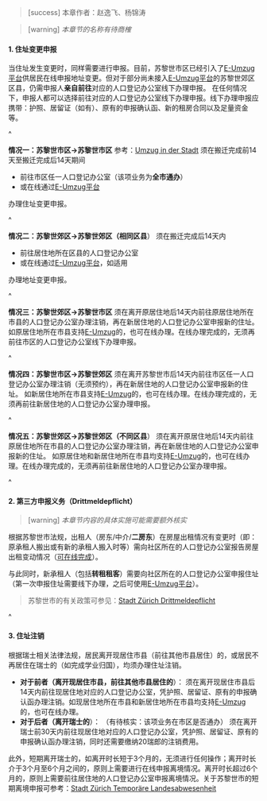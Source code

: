 > [success] 本章作者：赵逸飞、杨锦涛
 
> [warning] *本章节的名称有待商榷*

#### **1. 住址变更申报**

当住址发生变更时，同样需要进行申报。目前，苏黎世市区已经引入了[E-Umzug平台](https://www.eumzug.swiss/eumzugngx/global)供居民在线申报地址变更。但对于部分尚未接入[E-Umzug平台](https://www.eumzug.swiss/eumzugngx/global)的苏黎世郊区区县，仍需申报人**亲自前往**对应的人口登记办公室线下办理申报。
在任何情况下，申报人都可以选择前往对应的人口登记办公室线下办理申报。线下办理申报应携带：护照、居留证（如有）、原有的申报确认函、新的租房合同以及足量资金等。

^

**情况一：苏黎世市区→苏黎世市区**
参考：[Umzug in der Stadt](https://www.eumzug.swiss/eumzugngx/global)
须在搬迁完成前14天至搬迁完成后14天期间

* 前往市区任一人口登记办公室（该项业务为**全市通办**）
* 或在线通过[E-Umzug平台](https://www.stadt-zuerich.ch/prd/de/index/bevoelkerungsamt/onlineschalter/eumzug.html)

办理住址变更申报。

^

**情况二：苏黎世郊区→苏黎世郊区（相同区县**）
须在搬迁完成后14天内

* 前往居住地所在区县的人口登记办公室
* 或在线通过[E-Umzug平台](https://www.eumzug.swiss/eumzugngx/global)，如适用

办理地址变更申报。

^

**情况三：苏黎世郊区→苏黎世市区**
须在离开原居住地后14天内前往原居住地所在市县的人口登记办公室办理注销，再在新居住地的人口登记办公室申报新的住址。
如原居住地所在市县支持[E-Umzug](https://www.eumzug.swiss/eumzugngx/global)的，也可在线办理。在线办理完成的，无须再前往市区的人口登记办公室线下办理申报。

^

**情况四：苏黎世市区→苏黎世郊区**
须在离开苏黎世市后14天内前往市区任一人口登记办公室办理注销（无须预约），再在新居住地的人口登记办公室申报新的住址。
如新居住地所在市县支持[E-Umzug](https://www.eumzug.swiss/eumzugngx/global)的，也可在线办理。在线办理完成的，无须再前往新居住地的人口登记办公室办理申报。

^

**情况五：苏黎世郊区→苏黎世郊区（不同区县**）
须在离开原居住地后14天内前往原居住地所在市县的人口登记办公室办理注销，再在新居住地的人口登记办公室申报新的住址。
如原居住地和新居住地所在市县均支持[E-Umzug](https://www.eumzug.swiss/eumzugngx/global)的，也可在线办理。在线办理完成的，无须再前往新居住地的人口登记办公室办理申报。

^

#### **2. 第三方申报义务（Drittmeldepflicht**）

> [warning] *本章节内容的具体实施可能需要额外核实*

根据苏黎世市法规，出租人（房东/中介/**二房东**）在房屋出租情况有变更时（即：原承租人搬出或有新的承租人搬入时等）需向社区所在的人口登记办公室报告房屋出租变动情况（[可在线完成](https://www.drittmeldung.ch/ui/#/home)）。

与此同时，新承租人（包括**转租租客**）需要向社区所在的人口登记办公室申报住址（第一次申报住址需要线下办理，之后可使用[E-Umzug平台](https://www.stadt-zuerich.ch/prd/de/index/bevoelkerungsamt/onlineschalter/eumzug.html)）。

> 苏黎世市的有关政策可参见：[Stadt Zürich Drittmeldepflicht](https://www.stadt-zuerich.ch/prd/de/index/bevoelkerungsamt/umziehenmelden/drittmeldepflicht.html)

^

#### **3. 住址注销**

根据瑞士相关法律法规，居民离开现居住市县（前往其他市县居住）的，或居民不再居住在瑞士的（如完成学业归国），均须办理住址注销。

* **对于前者（离开现居住市县，前往其他市县居住的**）：
  须在离开现居住市县后14天内前往现居住地对应的人口登记办公室，凭护照、居留证、原有的申报确认函办理注销。如现居住地所在市县和新居住地所在市县均支持[E-Umzug](https://www.eumzug.swiss/eumzugngx/global)的，也可在线办理。
* **对于后者（离开瑞士的**）：
  （有待核实：该项业务在市区是否通办）
  须在离开瑞士前30天内前往现居住地对应的人口登记办公室，凭护照、居留证、原有的申报确认函办理注销，同时还需要缴纳20瑞郎的注销费用。

此外，短期离开瑞士的，如离开时长短于3个月的，无须进行任何操作；离开时长介于3个月至6个月之间的，原则上需要进行在线申报离境情况。离开时长超过6个月的，原则上需要前往居住地的人口登记办公室申报离境情况。关于苏黎世市的短期离境申报可参考：[Stadt Zürich Temporäre Landesabwesenheit](https://www.stadt-zuerich.ch/prd/de/index/bevoelkerungsamt/umziehenmelden/temporaerelandesabwesenheit.html)
